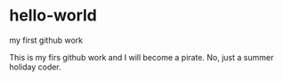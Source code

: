 # hello-world
my first github work

This is my firs github work and I will become a pirate. No, just a summer holiday coder.
